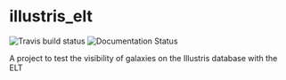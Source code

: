 # illustris_elt

![Travis build status](https://travis-ci.org/astronomyk/illustris_elt.svg?branch=master)
![Documentation Status](https://readthedocs.org/projects/illustris-elt/badge/?version=latest)

A project to test the visibility of galaxies on the Illustris database with the ELT